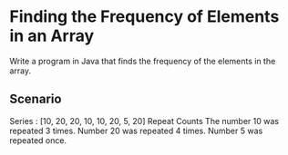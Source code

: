 # Finding the Frequency of Elements in an Array


Write a program in Java that finds the frequency of the elements in the array.



## Scenario


Series : [10, 20, 20, 10, 10, 20, 5, 20]
Repeat Counts
The number 10 was repeated 3 times.
Number 20 was repeated 4 times.
Number 5 was repeated once.